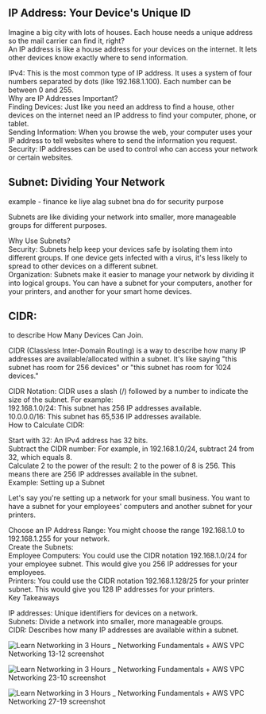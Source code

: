 ## IP Address: Your Device's Unique ID

Imagine a big city with lots of houses. Each house needs a unique address so the mail carrier can find it, right? <br />
An IP address is like a house address for your devices on the internet. It lets other devices know exactly where to send information.<br />

IPv4: This is the most common type of IP address. It uses a system of four numbers separated by dots (like 192.168.1.100). Each number can be between 0 and 255.<br />
Why are IP Addresses Important?<br />
Finding Devices: Just like you need an address to find a house, other devices on the internet need an IP address to find your computer, phone, or tablet.<br />
Sending Information: When you browse the web, your computer uses your IP address to tell websites where to send the information you request.<br />
Security: IP addresses can be used to control who can access your network or certain websites.<br />

## Subnet: Dividing Your Network <br />

example - finance ke liye alag subnet bna do for security purpose <br />

Subnets are like dividing your network into smaller, more manageable groups for different purposes.<br />

Why Use Subnets?<br />
Security: Subnets help keep your devices safe by isolating them into different groups. If one device gets infected with a virus, it's less likely to spread to other devices on a different subnet.<br />
Organization: Subnets make it easier to manage your network by dividing it into logical groups. You can have a subnet for your computers, another for your printers, and another for your smart home devices.<br />

## CIDR:<br />

to describe How Many Devices Can Join.<br />

CIDR (Classless Inter-Domain Routing) is a way to describe how many IP addresses are available/allocated within a subnet. It's like saying "this subnet has room for 256 devices" or "this subnet has room for 1024 devices."<br />

CIDR Notation: CIDR uses a slash (/) followed by a number to indicate the size of the subnet. For example:<br />
192.168.1.0/24: This subnet has 256 IP addresses available.<br />
10.0.0.0/16: This subnet has 65,536 IP addresses available.<br />
How to Calculate CIDR:<br />

Start with 32: An IPv4 address has 32 bits.<br />
Subtract the CIDR number: For example, in 192.168.1.0/24, subtract 24 from 32, which equals 8.<br />
Calculate 2 to the power of the result: 2 to the power of 8 is 256. This means there are 256 IP addresses available in the subnet.<br />
Example: Setting up a Subnet<br />

Let's say you're setting up a network for your small business. You want to have a subnet for your employees' computers and another subnet for your printers.<br />

Choose an IP Address Range: You might choose the range 192.168.1.0 to 192.168.1.255 for your network.<br />
Create the Subnets:<br />
Employee Computers: You could use the CIDR notation 192.168.1.0/24 for your employee subnet. This would give you 256 IP addresses for your employees.<br />
Printers: You could use the CIDR notation 192.168.1.128/25 for your printer subnet. This would give you 128 IP addresses for your printers.<br />
Key Takeaways<br />

IP addresses: Unique identifiers for devices on a network.<br />
Subnets: Divide a network into smaller, more manageable groups.<br />
CIDR: Describes how many IP addresses are available within a subnet.<br />

![Learn Networking in 3 Hours _ Networking Fundamentals + AWS VPC Networking 13-12 screenshot](https://github.com/HimanshuMishra123/Networking/assets/164254902/55450f83-0e42-4953-8ec9-78c56168bda0)

![Learn Networking in 3 Hours _ Networking Fundamentals + AWS VPC Networking 23-10 screenshot](https://github.com/HimanshuMishra123/Networking/assets/164254902/655f6783-e7ef-44c1-ad85-376f643f937c)

![Learn Networking in 3 Hours _ Networking Fundamentals + AWS VPC Networking 27-19 screenshot](https://github.com/HimanshuMishra123/Networking/assets/164254902/3d37f243-14cc-4440-a0b6-0114b0978a8b)


